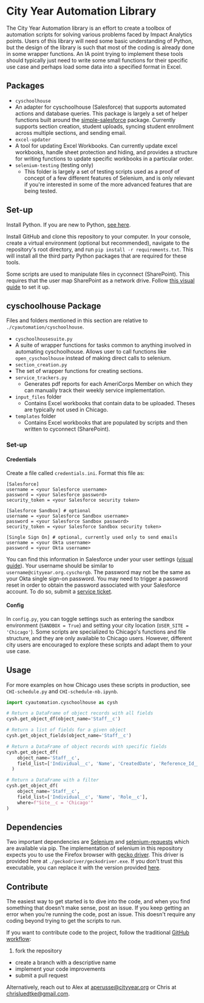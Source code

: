 # City Year Automation Library

The City Year Automation library is an effort to create a toolbox of automation scripts for solving various problems faced
by Impact Analytics points. Users of this library will need some basic understanding of Python, but the design of the
library is such that most of the coding is already done in some wrapper functions.  An IA point trying to implement these
tools should typically just need to write some small functions for their specific use case and perhaps load some data into a
specified format in Excel.

## Packages

* `cyschoolhouse`
 * An adapter for cyschoolhouse (Salesforce) that supports automated actions and database queries. This package is largely a set of helper functions built around the [simple-salesforce](https://github.com/simple-salesforce/simple-salesforce) package. Currently supports section creation, student uploads, syncing student enrollment across multiple sections, and sending email.
* `excel-updater`
 * A tool for updating Excel Workbooks. Can currently update excel workbooks, handle sheet protection and hiding, and provides a structure for writing functions to update specific workbooks in a particular order.
* `selenium-testing` (testing only)
  * This folder is largely a set of testing scripts used as a proof of concept of a few different features of Selenium, and is only relevant if you're interested in some of the more advanced features that are being tested.  

## Set-up

Install Python. If you are new to Python, [see here](README-setup-python.md).

Install GitHub and clone this repository to your computer. In your console, create a virtual environment (optional but recommended), navigate to the repository's root directory, and run `pip install -r requirements.txt`. This will install all the third party Python packages that are required for these tools.

Some scripts are used to manipulate files in cyconnect (SharePoint). This requires that the user map SharePoint as a network drive. Follow [this visual guide](README-setup-cyc.md) to set it up.

## cyschoolhouse Package

Files and folders mentioned in this section are relative to `./cyautomation/cyschoolhouse`.

* `cyschoolhousesuite.py`
 * A suite of wrapper functions for tasks common to anything involved in automating cyschoolhouse.  Allows user to call functions like `open_cyschoolhouse` instead of making direct calls to selenium.
* `section_creation.py`
 * The set of wrapper functions for creating sections.
* `service_trackers.py`
  * Generates pdf reports for each AmeriCorps Member on which they can manually track their weekly service implementation.
* `input_files` folder
  * Contains Excel workbooks that contain data to be uploaded. Theses are typically not used in Chicago.
* `templates` folder
  * Contains Excel workbooks that are populated by scripts and then written to cyconnect (SharePoint).

### Set-up

#### Credentials

Create a file called `credentials.ini`. Format this file as:
```
[Salesforce]
username = <your Salesforce username>
password = <your Salesforce password>
security_token = <your Salesforce security token>

[Salesforce Sandbox] # optional
username = <your Salesforce Sandbox username>
password = <your Salesforce Sandbox password>
security_token = <your Salesforce Sandbox security token>

[Single Sign On] # optional, currently used only to send emails
username = <your Okta username>
password = <your Okta username>
```

You can find this information in Salesforce under your user settings ([visual guide](README-setup-sf.md)). Your username should be similar to `username@cityyear.org.cyschorgb`. The password may not be the same as your Okta single sign-on password. You may need to trigger a password reset in order to obtain the password associated with your Salesforce account. To do so, submit a [service ticket](https://mycityyear.force.com/ServiceDesk/500/o).

#### Config

In `config.py`, you can toggle settings such as entering the sandbox environment (`SANDBOX = True`) and setting your city location (`USER_SITE = 'Chicago'`). Some scripts are specialized to Chicago's functions and file structure, and they are only available to Chicago users. However, different city users are encouraged to explore these scripts and adapt them to your use case.

## Usage

For more examples on how Chicago uses these scripts in production, see `CHI-schedule.py` and `CHI-schedule-nb.ipynb`.

``` python
import cyautomation.cyschoolhouse as cysh

# Return a DataFrame of object records with all fields
cysh.get_object_df(object_name='Staff__c')

# Return a list of fields for a given object
cysh.get_object_fields(object_name='Staff__c')

# Return a DataFrame of object records with specific fields
cysh.get_object_df(
    object_name='Staff__c',
    field_list=['Individual__c', 'Name', 'CreatedDate', 'Reference_Id__c', 'Site__c', 'Role__c']
  )

# Return a DataFrame with a filter
cysh.get_object_df(
    object_name='Staff__c',
    field_list=['Individual__c', 'Name', 'Role__c'],
    where=f"Site__c = 'Chicago'"
)
```

## Dependencies

Two important dependencies are [Selenium](http://selenium-python.readthedocs.io/) and
[selenium-requests](https://github.com/cryzed/Selenium-Requests) which are available via pip. The implementation of selenium in this repository expects you to use the Firefox browser with
[gecko driver](https://github.com/mozilla/geckodriver/releases). This driver is provided here at `./geckodriver/geckodriver.exe`. If you don't trust this executable, you can replace it with the version provided [here](https://github.com/mozilla/geckodriver/releases).

## Contribute

The easiest way to get started is to dive into the code, and when you find something that doesn't make sense, post an issue.  If
you keep getting an error when you're running the code, post an issue.  This doesn't require any coding beyond trying to get the scripts to run.

If you want to contribute code to the project, follow the traditional [GitHub workflow](https://guides.github.com/introduction/flow/):
1. fork the repository
* create a branch with a descriptive name
* implement your code improvements
* submit a pull request

Alternatively, reach out to Alex at aperusse@cityyear.org or Chris at chrisluedtke@gmail.com.
